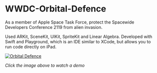 # WWDC-Orbital-Defence
As a member of Apple Space Task Force, protect the Spacewide Developers Conference 2119 from alien invasion.

Used ARKit, SceneKit, UIKit, SpriteKit and Linear Algebra. Developed with Swift and Playground, which is an IDE similar to XCode, but allows you to run code directly on iPad.

[![Orbital Defence](https://img.youtube.com/vi/B5mTCXk4Mqg/0.jpg)](https://www.youtube.com/watch?v=B5mTCXk4Mqg)

*Click the image above to watch a demo*


